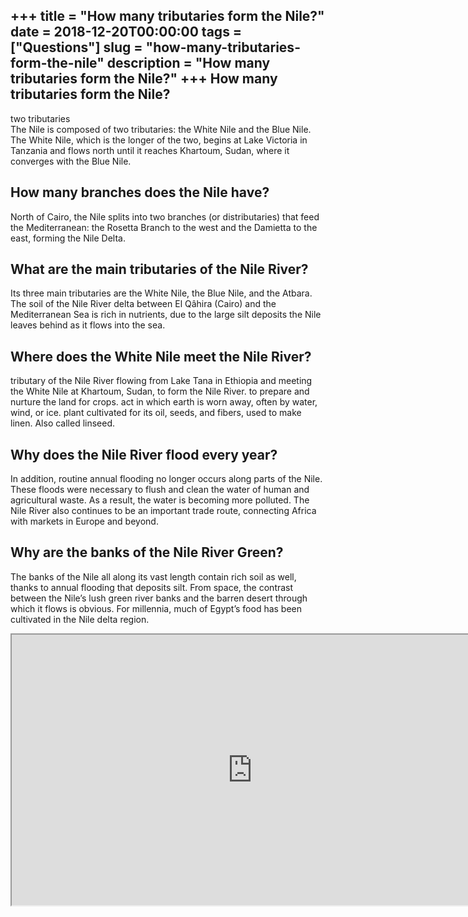 +++
title = "How many tributaries form the Nile?"
date = 2018-12-20T00:00:00
tags = ["Questions"]
slug = "how-many-tributaries-form-the-nile"
description = "How many tributaries form the Nile?"
+++
How many tributaries form the Nile?
-----------------------------------

two tributaries  
The Nile is composed of two tributaries: the White Nile and the Blue Nile. The White Nile, which is the longer of the two, begins at Lake Victoria in Tanzania and flows north until it reaches Khartoum, Sudan, where it converges with the Blue Nile.

How many branches does the Nile have?
-------------------------------------

North of Cairo, the Nile splits into two branches (or distributaries) that feed the Mediterranean: the Rosetta Branch to the west and the Damietta to the east, forming the Nile Delta.

What are the main tributaries of the Nile River?
------------------------------------------------

Its three main tributaries are the White Nile, the Blue Nile, and the Atbara. The soil of the Nile River delta between El Qâhira (Cairo) and the Mediterranean Sea is rich in nutrients, due to the large silt deposits the Nile leaves behind as it flows into the sea.

Where does the White Nile meet the Nile River?
----------------------------------------------

tributary of the Nile River flowing from Lake Tana in Ethiopia and meeting the White Nile at Khartoum, Sudan, to form the Nile River. to prepare and nurture the land for crops. act in which earth is worn away, often by water, wind, or ice. plant cultivated for its oil, seeds, and fibers, used to make linen. Also called linseed.

Why does the Nile River flood every year?
-----------------------------------------

In addition, routine annual flooding no longer occurs along parts of the Nile. These floods were necessary to flush and clean the water of human and agricultural waste. As a result, the water is becoming more polluted. The Nile River also continues to be an important trade route, connecting Africa with markets in Europe and beyond.

Why are the banks of the Nile River Green?
------------------------------------------

The banks of the Nile all along its vast length contain rich soil as well, thanks to annual flooding that deposits silt. From space, the contrast between the Nile’s lush green river banks and the barren desert through which it flows is obvious. For millennia, much of Egypt’s food has been cultivated in the Nile delta region.

<iframe allow="accelerometer; autoplay; clipboard-write; encrypted-media; gyroscope; picture-in-picture" allowfullscreen="" class="__youtube_prefs__  epyt-is-override  no-lazyload" data-no-lazy="1" data-origheight="433" data-origwidth="770" data-skipgform_ajax_framebjll="" height="433" id="_ytid_94809" loading="lazy" src="https://www.youtube.com/embed/aEK6PT7K8OM?enablejsapi=1&autoplay=0&cc_load_policy=0&cc_lang_pref=&iv_load_policy=1&loop=0&modestbranding=0&rel=1&fs=1&playsinline=0&autohide=2&theme=dark&color=red&controls=1&" title="YouTube player" width="770"></iframe>